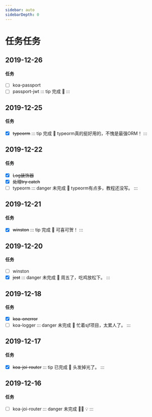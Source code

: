 ```yaml
---
sidebar: auto
sidebarDepth: 0
---
```

# 任务任务

## 2019-12-26
#### 任务
- [ ] koa-passport
- [ ] passport-jwt
::: tip 完成
:loudspeaker: 
:::

## 2019-12-25
#### 任务
- [X] ~~typeorm~~
::: tip 完成
:loudspeaker: typeorm真的挺好用的，不愧是最强ORM！
:::

## 2019-12-22
#### 任务
- [X] ~~Log装饰器~~
- [X] ~~处理try catch~~
- [ ] typeorm
::: danger 未完成
:loudspeaker: typeorm有点多，教程还没写。
:::

## 2019-12-21
#### 任务
- [X] ~~winston~~
::: tip 完成
:loudspeaker: 可喜可贺！
:::

## 2019-12-20
#### 任务
- [ ] winston
- [X] ~~jest~~
::: danger 未完成
:loudspeaker: 周五了，吃鸡放松下。
:::

## 2019-12-18
#### 任务
- [X] ~~koa-onerror~~
- [ ] koa-logger
::: danger 未完成
:loudspeaker: 忙着sjf项目，太累人了。
:::

## 2019-12-17
#### 任务
- [X] ~~koa-joi-router~~
::: tip 已完成
:loudspeaker: 头发掉光了。
:::

## 2019-12-16
#### 任务
- [ ] koa-joi-router
::: danger 未完成
:slightly_frowning_face::imp: :bulb:
:::